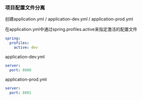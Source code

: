 ### 项目配置文件分离

创建application.yml / application-dev.yml / application-prod.yml

在application.yml中通过spring.profiles.active来指定激活的配置文件
```yaml
spring:
  profiles:
    active: dev
```

application-dev.yml

```yaml
server:
  port: 8080
```

application-prod.yml

```yaml
server:
  port: 8081
```